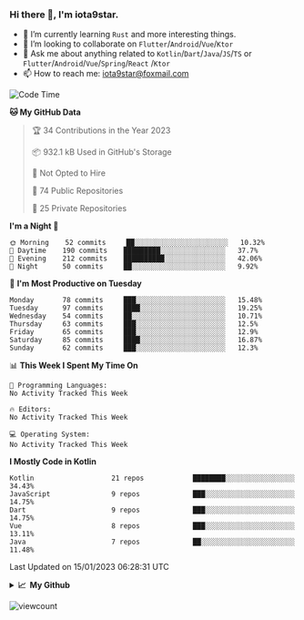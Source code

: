 ### Hi there 👋, I'm iota9star.

- 🌱 I’m currently learning `Rust` and more interesting things.
- 👯 I’m looking to collaborate on `Flutter`/`Android`/`Vue`/`Ktor`
- 💬 Ask me about anything related to `Kotlin`/`Dart`/`Java`/`JS`/`TS` or `Flutter`/`Android`/`Vue`/`Spring`/`React`
  /`Ktor`
- 📫 How to reach me: [iota9star@foxmail.com](iota9star@foxmail.com)



<!--START_SECTION:waka-->
![Code Time](http://img.shields.io/badge/Code%20Time-3%2C090%20hrs%2054%20mins-blue)

**🐱 My GitHub Data** 

> 🏆 34 Contributions in the Year 2023
 > 
> 📦 932.1 kB Used in GitHub's Storage 
 > 
> 🚫 Not Opted to Hire
 > 
> 📜 74 Public Repositories 
 > 
> 🔑 25 Private Repositories  
 > 
**I'm a Night 🦉** 

```text
🌞 Morning    52 commits     ██░░░░░░░░░░░░░░░░░░░░░░░   10.32% 
🌆 Daytime    190 commits    █████████░░░░░░░░░░░░░░░░   37.7% 
🌃 Evening    212 commits    ██████████░░░░░░░░░░░░░░░   42.06% 
🌙 Night      50 commits     ██░░░░░░░░░░░░░░░░░░░░░░░   9.92%

```
📅 **I'm Most Productive on Tuesday** 

```text
Monday       78 commits     ███░░░░░░░░░░░░░░░░░░░░░░   15.48% 
Tuesday      97 commits     ████░░░░░░░░░░░░░░░░░░░░░   19.25% 
Wednesday    54 commits     ██░░░░░░░░░░░░░░░░░░░░░░░   10.71% 
Thursday     63 commits     ███░░░░░░░░░░░░░░░░░░░░░░   12.5% 
Friday       65 commits     ███░░░░░░░░░░░░░░░░░░░░░░   12.9% 
Saturday     85 commits     ████░░░░░░░░░░░░░░░░░░░░░   16.87% 
Sunday       62 commits     ███░░░░░░░░░░░░░░░░░░░░░░   12.3%

```


📊 **This Week I Spent My Time On** 

```text
💬 Programming Languages: 
No Activity Tracked This Week

🔥 Editors: 
No Activity Tracked This Week

💻 Operating System: 
No Activity Tracked This Week

```

**I Mostly Code in Kotlin** 

```text
Kotlin                   21 repos            ████████░░░░░░░░░░░░░░░░░   34.43% 
JavaScript               9 repos             ███░░░░░░░░░░░░░░░░░░░░░░   14.75% 
Dart                     9 repos             ███░░░░░░░░░░░░░░░░░░░░░░   14.75% 
Vue                      8 repos             ███░░░░░░░░░░░░░░░░░░░░░░   13.11% 
Java                     7 repos             ██░░░░░░░░░░░░░░░░░░░░░░░   11.48%

```



 Last Updated on 15/01/2023 06:28:31 UTC
<!--END_SECTION:waka-->

<details>
  <summary><b>📈&nbsp;&nbsp;My Github</b></summary>
  <br>
  <img src='https://github-profile-trophy.vercel.app/?username=iota9star'>
  <img src='https://bad-apple-github-readme.vercel.app/api?show_bg=1&username=iota9star&hide_title=true'>
  <img src='http://cr-skills-chart-widget.azurewebsites.net/api/api?username=iota9star'>
</details>


![viewcount](https://count.getloli.com/get/@iota9star?theme=rule34)

